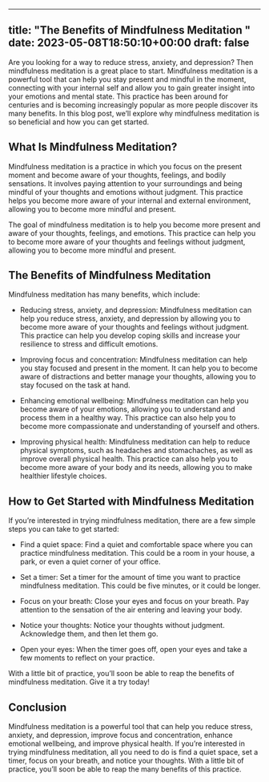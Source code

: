 
---
title: "The Benefits of Mindfulness Meditation "
date: 2023-05-08T18:50:10+00:00
draft: false
---

Are you looking for a way to reduce stress, anxiety, and depression? Then mindfulness meditation is a great place to start. Mindfulness meditation is a powerful tool that can help you stay present and mindful in the moment, connecting with your internal self and allow you to gain greater insight into your emotions and mental state. This practice has been around for centuries and is becoming increasingly popular as more people discover its many benefits. In this blog post, we’ll explore why mindfulness meditation is so beneficial and how you can get started.

## What Is Mindfulness Meditation?

Mindfulness meditation is a practice in which you focus on the present moment and become aware of your thoughts, feelings, and bodily sensations. It involves paying attention to your surroundings and being mindful of your thoughts and emotions without judgment. This practice helps you become more aware of your internal and external environment, allowing you to become more mindful and present. 

The goal of mindfulness meditation is to help you become more present and aware of your thoughts, feelings, and emotions. This practice can help you to become more aware of your thoughts and feelings without judgment, allowing you to become more mindful and present. 

## The Benefits of Mindfulness Meditation 

Mindfulness meditation has many benefits, which include: 

- Reducing stress, anxiety, and depression: Mindfulness meditation can help you reduce stress, anxiety, and depression by allowing you to become more aware of your thoughts and feelings without judgment. This practice can help you develop coping skills and increase your resilience to stress and difficult emotions.

- Improving focus and concentration: Mindfulness meditation can help you stay focused and present in the moment. It can help you to become aware of distractions and better manage your thoughts, allowing you to stay focused on the task at hand.

- Enhancing emotional wellbeing: Mindfulness meditation can help you become aware of your emotions, allowing you to understand and process them in a healthy way. This practice can also help you to become more compassionate and understanding of yourself and others.

- Improving physical health: Mindfulness meditation can help to reduce physical symptoms, such as headaches and stomachaches, as well as improve overall physical health. This practice can also help you to become more aware of your body and its needs, allowing you to make healthier lifestyle choices.

## How to Get Started with Mindfulness Meditation

If you’re interested in trying mindfulness meditation, there are a few simple steps you can take to get started: 

- Find a quiet space: Find a quiet and comfortable space where you can practice mindfulness meditation. This could be a room in your house, a park, or even a quiet corner of your office.

- Set a timer: Set a timer for the amount of time you want to practice mindfulness meditation. This could be five minutes, or it could be longer.

- Focus on your breath: Close your eyes and focus on your breath. Pay attention to the sensation of the air entering and leaving your body.

- Notice your thoughts: Notice your thoughts without judgment. Acknowledge them, and then let them go.

- Open your eyes: When the timer goes off, open your eyes and take a few moments to reflect on your practice.

With a little bit of practice, you’ll soon be able to reap the benefits of mindfulness meditation. Give it a try today!

## Conclusion 

Mindfulness meditation is a powerful tool that can help you reduce stress, anxiety, and depression, improve focus and concentration, enhance emotional wellbeing, and improve physical health. If you’re interested in trying mindfulness meditation, all you need to do is find a quiet space, set a timer, focus on your breath, and notice your thoughts. With a little bit of practice, you’ll soon be able to reap the many benefits of this practice.